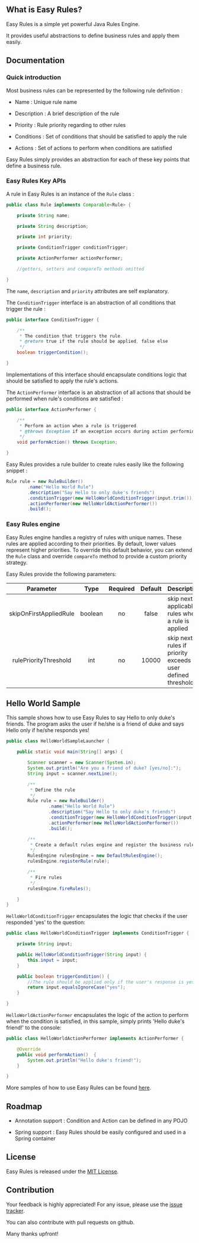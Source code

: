 ## What is Easy Rules?

Easy Rules is a simple yet powerful Java Rules Engine.

It provides useful abstractions to define business rules and apply them easily.

## Documentation

### Quick introduction

Most business rules can be represented by the following rule definition :

 * Name : Unique rule name

 * Description : A brief description of the rule

 * Priority : Rule priority regarding to other rules

 * Conditions : Set of conditions that should be satisfied to apply the rule

 * Actions : Set of actions to perform when conditions are satisfied

Easy Rules simply provides an abstraction for each of these key points that define a business rule.

### Easy Rules Key APIs

A rule in Easy Rules is an instance of the `Rule` class :

```java
public class Rule implements Comparable<Rule> {

    private String name;

    private String description;

    private int priority;

    private ConditionTrigger conditionTrigger;

    private ActionPerformer actionPerformer;

    //getters, setters and compareTo methods omitted

}
```

The `name`, `description` and `priority` attributes are self explanatory.

The `ConditionTrigger` interface is an abstraction of all conditions that trigger the rule :

```java
public interface ConditionTrigger {

    /**
     * The condition that triggers the rule.
     * @return true if the rule should be applied, false else
     */
    boolean triggerCondition();

}
```

Implementations of this interface should encapsulate conditions logic that should be satisfied to apply the rule's actions.

The `ActionPerformer` interface is an abstraction of all actions that should be performed when rule's conditions are satisfied :

```java
public interface ActionPerformer {

    /**
     * Perform an action when a rule is triggered.
     * @throws Exception if an exception occurs during action performing
     */
    void performAction() throws Exception;

}
```

Easy Rules provides a rule builder to create rules easily like the following snippet :

```java
Rule rule = new RuleBuilder()
        .name("Hello World Rule")
        .description("Say Hello to only duke's friends")
        .conditionTrigger(new HelloWorldConditionTrigger(input.trim()))
        .actionPerformer(new HelloWorldActionPerformer())
        .build();
```


### Easy Rules engine

Easy Rules engine handles a registry of rules with unique names. These rules are applied according to their priorities.
By default, lower values represent higher priorities. To override this default behavior, you can extend the `Rule` class
and override `compareTo` method to provide a custom priority strategy.

Easy Rules provide the following parameters:

| Parameter              | Type     | Required | Default  | Description                                                      |
|:----------------------:|:--------:|:--------:|:--------:|------------------------------------------------------------------|
| skipOnFirstAppliedRule | boolean  | no       | false    | skip next applicable rules when a rule is applied                |
| rulePriorityThreshold  | int      | no       | 10000    | skip next rules if priority exceeds a user defined threshold.    |

## Hello World Sample

This sample shows how to use Easy Rules to say Hello to only duke's friends.
The program asks the user if he/she is a friend of duke and says Hello only if he/she responds yes!

```java
public class HelloWorldSampleLauncher {

    public static void main(String[] args) {

        Scanner scanner = new Scanner(System.in);
        System.out.println("Are you a friend of duke? [yes/no]:");
        String input = scanner.nextLine();

        /**
         * Define the rule
         */
        Rule rule = new RuleBuilder()
                .name("Hello World Rule")
                .description("Say Hello to only duke's friends")
                .conditionTrigger(new HelloWorldConditionTrigger(input.trim()))
                .actionPerformer(new HelloWorldActionPerformer())
                .build();

        /**
         * Create a default rules engine and register the business rule
         */
        RulesEngine rulesEngine = new DefaultRulesEngine();
        rulesEngine.registerRule(rule);

        /**
         * Fire rules
         */
        rulesEngine.fireRules();

    }
}
```

`HelloWorldConditionTrigger` encapsulates the logic that checks if the user responded 'yes' to the question:

```java
public class HelloWorldConditionTrigger implements ConditionTrigger {

    private String input;

    public HelloWorldConditionTrigger(String input) {
        this.input = input;
    }

    public boolean triggerCondition() {
        //The rule should be applied only if the user's response is yes (duke friend)
        return input.equalsIgnoreCase("yes");
    }

}
```

`HelloWorldActionPerformer` encapsulates the logic of the action to perform when the condition is satisfied, in this sample, simply prints 'Hello duke's friend!' to the console:

```java
public class HelloWorldActionPerformer implements ActionPerformer {

    @Override
    public void performAction()  {
        System.out.println("Hello duke's friend!");
    }

}
```

More samples of how to use Easy Rules can be found [here][].


## Roadmap

 * Annotation support : Condition and Action can be defined in any POJO

 * Spring support : Easy Rules should be easily configured and used in a Spring container

## License
Easy Rules is released under the [MIT License][].

## Contribution
Your feedback is highly appreciated! For any issue, please use the [issue tracker][].

You can also contribute with pull requests on github.

Many thanks upfront!

[here]: https://github.com/benas/easy-rules/tree/master/easyrules-samples
[MIT License]: http://opensource.org/licenses/mit-license.php/
[issue tracker]: https://github.com/benas/easy-rules/issues